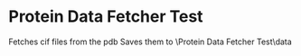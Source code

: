 # Protein Data Fetcher Test

Fetches cif files from the pdb
Saves them to \Protein Data Fetcher Test\data
